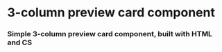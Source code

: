 # 3-column preview card component

### Simple 3-column preview card component, built with HTML and CS